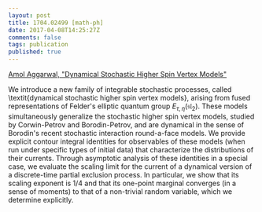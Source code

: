 ```yaml
---
layout: post
title: 1704.02499 [math-ph]
date: 2017-04-08T14:25:27Z
comments: false
tags: publication
published: true
---
```


[Amol Aggarwal, "Dynamical Stochastic Higher Spin Vertex Models"](http://arxiv.org/abs/1704.02499v1)

<!--more-->

We introduce a new family of integrable stochastic processes, called
\textit{dynamical stochastic higher spin vertex models}, arising from fused
representations of Felder's elliptic quantum group $E_{\tau, \eta}
(\mathfrak{sl}_2)$. These models simultaneously generalize the stochastic
higher spin vertex models, studied by Corwin-Petrov and Borodin-Petrov, and are
dynamical in the sense of Borodin's recent stochastic interaction round-a-face
models.
  We provide explicit contour integral identities for observables of these
models (when run under specific types of initial data) that characterize the
distributions of their currents. Through asymptotic analysis of these
identities in a special case, we evaluate the scaling limit for the current of
a dynamical version of a discrete-time partial exclusion process. In
particular, we show that its scaling exponent is $1 / 4$ and that its one-point
marginal converges (in a sense of moments) to that of a non-trivial random
variable, which we determine explicitly.
